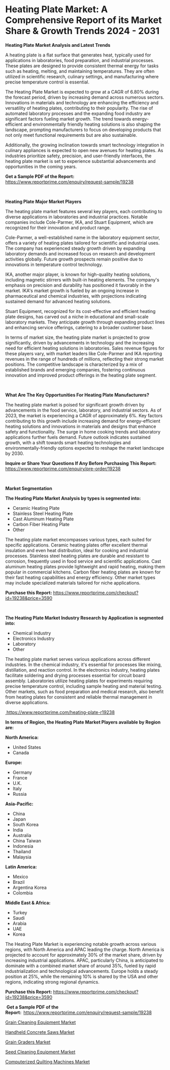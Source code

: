 <p><h1>Heating Plate Market: A Comprehensive Report of its Market Share & Growth Trends 2024 - 2031</h1></p><p><strong>Heating Plate Market Analysis and Latest Trends</strong></p>
<p><p>A heating plate is a flat surface that generates heat, typically used for applications in laboratories, food preparation, and industrial processes. These plates are designed to provide consistent thermal energy for tasks such as heating, melting, and maintaining temperatures. They are often utilized in scientific research, culinary settings, and manufacturing where precise temperature control is essential.</p><p>The Heating Plate Market is expected to grow at a CAGR of 6.80% during the forecast period, driven by increasing demand across numerous sectors. Innovations in materials and technology are enhancing the efficiency and versatility of heating plates, contributing to their popularity. The rise of automated laboratory processes and the expanding food industry are significant factors fueling market growth. The trend towards energy-efficient and environmentally friendly heating solutions is also shaping the landscape, prompting manufacturers to focus on developing products that not only meet functional requirements but are also sustainable.</p><p>Additionally, the growing inclination towards smart technology integration in culinary appliances is expected to open new avenues for heating plates. As industries prioritize safety, precision, and user-friendly interfaces, the heating plate market is set to experience substantial advancements and opportunities in the coming years.</p></p>
<p><strong>Get a Sample PDF of the Report:&nbsp;</strong> <a href="https://www.reportprime.com/enquiry/request-sample/19238?utm_campaign=1895&utm_medium=2&utm_source=Github&utm_content=ia&utm_term=25122024&utm_id=heating-plate">https://www.reportprime.com/enquiry/request-sample/19238</a></p>
<p>&nbsp;</p>
<p><strong>Heating Plate Major Market Players</strong></p>
<p><p>The heating plate market features several key players, each contributing to diverse applications in laboratories and industrial practices. Notable companies include Cole-Parmer, IKA, and Stuart Equipment, which are recognized for their innovation and product range.</p><p>Cole-Parmer, a well-established name in the laboratory equipment sector, offers a variety of heating plates tailored for scientific and industrial uses. The company has experienced steady growth driven by expanding laboratory demands and increased focus on research and development activities globally. Future growth prospects remain positive due to innovations in temperature control technology.</p><p>IKA, another major player, is known for high-quality heating solutions, including magnetic stirrers with built-in heating elements. The company's emphasis on precision and durability has positioned it favorably in the market. IKA's market growth is fueled by an ongoing increase in pharmaceutical and chemical industries, with projections indicating sustained demand for advanced heating solutions.</p><p>Stuart Equipment, recognized for its cost-effective and efficient heating plate designs, has carved out a niche in educational and small-scale laboratory markets. They anticipate growth through expanding product lines and enhancing service offerings, catering to a broader customer base.</p><p>In terms of market size, the heating plate market is projected to grow significantly, driven by advancements in technology and the increasing need for efficient heating solutions in laboratories. Sales revenue figures for these players vary, with market leaders like Cole-Parmer and IKA reporting revenues in the range of hundreds of millions, reflecting their strong market positions. The competitive landscape is characterized by a mix of established brands and emerging companies, fostering continuous innovation and improved product offerings in the heating plate segment.</p></p>
<p>&nbsp;</p>
<p><strong>What Are The Key Opportunities For Heating Plate Manufacturers?</strong></p>
<p><p>The heating plate market is poised for significant growth driven by advancements in the food service, laboratory, and industrial sectors. As of 2023, the market is experiencing a CAGR of approximately 6%. Key factors contributing to this growth include increasing demand for energy-efficient heating solutions and innovations in materials and designs that enhance safety and functionality. The surge in home cooking trends and laboratory applications further fuels demand. Future outlook indicates sustained growth, with a shift towards smart heating technologies and environmentally-friendly options expected to reshape the market landscape by 2030.</p></p>
<p><strong>Inquire or Share Your Questions If Any Before Purchasing This Report:</strong> <a href="https://www.reportprime.com/enquiry/pre-order/19238?utm_campaign=1895&utm_medium=2&utm_source=Github&utm_content=ia&utm_term=25122024&utm_id=heating-plate">https://www.reportprime.com/enquiry/pre-order/19238</a></p>
<p>&nbsp;</p>
<p><strong>Market Segmentation</strong></p>
<p><strong>The Heating Plate Market Analysis by types is segmented into:</strong></p>
<p><ul><li>Ceramic Heating Plate</li><li>Stainless Steel Heating Plate</li><li>Cast Aluminum Heating Plate</li><li>Carbon Fiber Heating Plate</li><li>Other</li></ul></p>
<p><p>The heating plate market encompasses various types, each suited for specific applications. Ceramic heating plates offer excellent thermal insulation and even heat distribution, ideal for cooking and industrial processes. Stainless steel heating plates are durable and resistant to corrosion, frequently used in food service and scientific applications. Cast aluminum heating plates provide lightweight and rapid heating, making them popular in commercial kitchens. Carbon fiber heating plates are known for their fast heating capabilities and energy efficiency. Other market types may include specialized materials tailored for niche applications.</p></p>
<p><strong>Purchase this Report:&nbsp;</strong><a href="https://www.reportprime.com/checkout?id=19238&price=3590&utm_campaign=1895&utm_medium=2&utm_source=Github&utm_content=ia&utm_term=25122024&utm_id=heating-plate">https://www.reportprime.com/checkout?id=19238&price=3590</a></p>
<p>&nbsp;</p>
<p><strong>The Heating Plate Market Industry Research by Application is segmented into:</strong></p>
<p><ul><li>Chemical Industry</li><li>Electronics Industry</li><li>Laboratory</li><li>Other</li></ul></p>
<p><p>The heating plate market serves various applications across different industries. In the chemical industry, it's essential for processes like mixing, distillation, and reaction control. In the electronics industry, heating plates facilitate soldering and drying processes essential for circuit board assembly. Laboratories utilize heating plates for experiments requiring precise temperature control, including sample heating and material testing. Other markets, such as food preparation and medical research, also benefit from heating plates for consistent and reliable thermal management in diverse applications.</p></p>
<p><a href="https://www.reportprime.com/heating-plate-r19238?utm_campaign=1895&utm_medium=2&utm_source=Github&utm_content=ia&utm_term=25122024&utm_id=heating-plate">&nbsp;https://www.reportprime.com/heating-plate-r19238</a></p>
<p><strong>In terms of Region, the Heating Plate Market Players available by Region are:</strong></p>
<p>
    <p> <strong> North America: </strong>
        <ul>
            <li>United States</li>
            <li>Canada</li>
        </ul>
        </p> 
    <p> <strong> Europe: </strong>
        <ul>
            <li>Germany</li>
            <li>France</li>
            <li>U.K.</li>
            <li>Italy</li>
            <li>Russia</li>
        </ul>
        </p> 
    <p> <strong> Asia-Pacific: </strong>
        <ul>
            <li>China</li>
            <li>Japan</li>
            <li>South Korea</li>
            <li>India</li>
            <li>Australia</li>
            <li>China Taiwan</li>
            <li>Indonesia</li>
            <li>Thailand</li>
            <li>Malaysia</li>
        </ul>
        </p> 
    <p> <strong> Latin America: </strong>
        <ul>
            <li>Mexico</li>
            <li>Brazil</li>
            <li>Argentina Korea</li>
            <li>Colombia</li>
        </ul>
        </p> 
    <p> <strong> Middle East & Africa: </strong>
        <ul>
            <li>Turkey</li>
            <li>Saudi</li>
            <li>Arabia</li>
            <li>UAE</li>
            <li>Korea</li>
        </ul>
    </p>
    </p>
<p><p>The Heating Plate Market is experiencing notable growth across various regions, with North America and APAC leading the charge. North America is projected to account for approximately 30% of the market share, driven by increasing industrial applications. APAC, particularly China, is anticipated to dominate with a combined market share of around 35%, fueled by rapid industrialization and technological advancements. Europe holds a steady position at 25%, while the remaining 10% is shared by the USA and other regions, indicating strong regional dynamics.</p></p>
<p><strong>Purchase this Report: </strong><a href="https://www.reportprime.com/checkout?id=19238&price=3590&utm_campaign=1895&utm_medium=2&utm_source=Github&utm_content=ia&utm_term=25122024&utm_id=heating-plate">https://www.reportprime.com/checkout?id=19238&price=3590</a></p>
<p>&nbsp;<strong>Get a Sample PDF of the Report:&nbsp;&nbsp;</strong><a href="https://www.reportprime.com/enquiry/request-sample/19238?utm_campaign=1895&utm_medium=2&utm_source=Github&utm_content=ia&utm_term=25122024&utm_id=heating-plate">https://www.reportprime.com/enquiry/request-sample/19238</a></p>
<p><strong></strong></p>
<p><p><a href="https://www.linkedin.com/pulse/grain-cleaning-equipment-market-analysis-report-global-0aekf?utm_campaign=1895&utm_medium=2&utm_source=Github&utm_content=ia&utm_term=25122024&utm_id=heating-plate">Grain Cleaning Equipment Market</a></p><p><a href="https://www.linkedin.com/pulse/handheld-concrete-saws-market-size-share-analysis-2024-2031-xmoef?utm_campaign=1895&utm_medium=2&utm_source=Github&utm_content=ia&utm_term=25122024&utm_id=heating-plate">Handheld Concrete Saws Market</a></p><p><a href="https://www.linkedin.com/pulse/grain-graders-market-size-forecasted-cagr-73-from-2024-a7rzf?utm_campaign=1895&utm_medium=2&utm_source=Github&utm_content=ia&utm_term=25122024&utm_id=heating-plate">Grain Graders Market</a></p><p><a href="https://www.linkedin.com/pulse/market-growth-forecast-seed-cleaning-equipment-industry-rssvf?utm_campaign=1895&utm_medium=2&utm_source=Github&utm_content=ia&utm_term=25122024&utm_id=heating-plate">Seed Cleaning Equipment Market</a></p><p><a href="https://www.linkedin.com/pulse/detailed-market-study-global-computerized-quilting-machines-industry-xbitf?utm_campaign=1895&utm_medium=2&utm_source=Github&utm_content=ia&utm_term=25122024&utm_id=heating-plate">Computerized Quilting Machines Market</a></p></p>